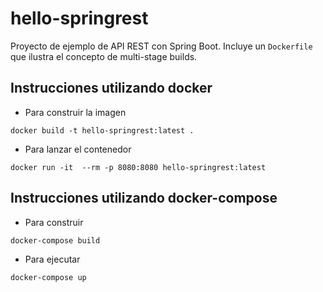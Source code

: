 # hello-springrest

Proyecto de ejemplo de API REST con Spring Boot.
Incluye un `Dockerfile` que ilustra el concepto de multi-stage builds.

## Instrucciones utilizando docker

* Para construir la imagen

```shell
docker build -t hello-springrest:latest .
```

* Para lanzar el contenedor

```shell
docker run -it  --rm -p 8080:8080 hello-springrest:latest
```

## Instrucciones utilizando docker-compose

* Para construir 

```
docker-compose build
```

* Para ejecutar

```
docker-compose up
```